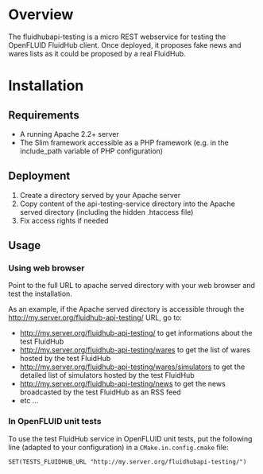# Overview

The fluidhubapi-testing is a micro REST webservice for testing the OpenFLUID FluidHub client.
Once deployed, it proposes fake news and wares lists as it could be proposed by a real FluidHub.


# Installation

## Requirements

* A running Apache 2.2+ server
* The Slim framework accessible as a PHP framework (e.g. in the include_path variable of PHP configuration)

## Deployment

1. Create a directory served by your Apache server
2. Copy content of the api-testing-service directory into the Apache served directory
(including the hidden .htaccess file)
3. Fix access rights if needed

## Usage

### Using web browser

Point to the full URL to apache served directory with your web browser and test the installation.

As an example, if the Apache served directory is accessible through the http://my.server.org/fluidhub-api-testing/ URL,
go to:
* http://my.server.org/fluidhub-api-testing/ to get informations about the test FluidHub
* http://my.server.org/fluidhub-api-testing/wares to get the list of wares hosted by the test FluidHub
* http://my.server.org/fluidhub-api-testing/wares/simulators to get the detailed list of simulators hosted by the test FluidHub
* http://my.server.org/fluidhub-api-testing/news to get the news broadcasted by the test FluidHub as an RSS feed
* etc ...

### In OpenFLUID unit tests

To use the test FluidHub service in OpenFLUID unit tests, put the following line (adapted to your configuration) in a `CMake.in.config.cmake` file:

```
SET(TESTS_FLUIDHUB_URL "http://my.server.org/fluidhubapi-testing/")
```
